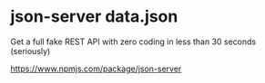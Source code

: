 # json-server data.json


Get a full fake REST API with zero coding in less than 30 seconds (seriously)


https://www.npmjs.com/package/json-server